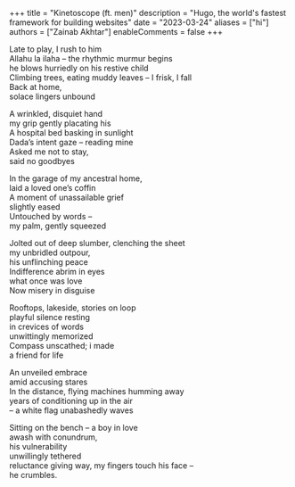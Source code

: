 +++
title = "Kinetoscope (ft. men)"
description = "Hugo, the world's fastest framework for building websites"
date = "2023-03-24"
aliases = ["hi"]
authors = ["Zainab Akhtar"]
enableComments = false
+++

Late to play, I rush to him \
Allahu la ilaha – the rhythmic murmur begins \
he blows hurriedly on his restive child \
Climbing trees, eating muddy leaves – I frisk, I fall \
Back at home, \
solace lingers unbound

A wrinkled, disquiet hand \
my grip gently placating his \
A hospital bed basking in sunlight \
Dada’s intent gaze – reading mine \
Asked me not to stay, \
said no goodbyes

In the garage of my ancestral home, \
laid a loved one’s coffin \
A moment of unassailable grief \
slightly eased \
Untouched by words – \
my palm, gently squeezed

Jolted out of deep slumber, clenching the sheet \
my unbridled outpour, \
his unflinching peace \
Indifference abrim in eyes \
what once was love \
Now misery in disguise

Rooftops, lakeside, stories on loop \
playful silence resting \
in crevices of words \
unwittingly memorized \
Compass unscathed; i made \
a friend for life

An unveiled embrace \
amid accusing stares \
In the distance, flying machines 
humming away \
years of conditioning up in the air \
– a white flag unabashedly waves

Sitting on the bench – a boy in love \
awash with conundrum, \
his vulnerability \
unwillingly tethered \
reluctance giving way, my fingers touch his face – \
he crumbles.
